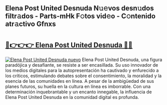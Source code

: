 ## Elena Post United Desnuda N𝚞𝚎vos desn𝚞dos filtr𝚊dos - Parts-mHk F𝚘tos vid𝚎o - C𝚘ntenido atr𝚊ctivo Gfnxs

# <h2><a href="http://mb1b52.tromn.icu/?c=Elena+Post+United+Desnuda">🔗👉👉👉 Elena Post United Desnuda 🔗🔗</a></h2>

[![Elena Post United Desnuda nuevo](https://i.imgur.com/pEAQMta.gif)](http://mb1b52.tromn.icu/?c=Elena+Post+United+Desnuda)
Elena Post United Desnuda, una figura paradójica y desafiante, se resiste a ser encasillada. Su uso innovador de los medios digitales para la autopresentación ha cautivado y enfurecido a los críticos, estimulando debates sobre el consentimiento, la moralidad y la esencia de las comunidades en línea. A pesar de la ambigüedad de sus planes futuros, su huella en la cultura en línea es imborrable. Con una determinación inquebrantable y un encanto innegable, la influencia de Elena Post United Desnuda en la comunidad digital es profunda.
